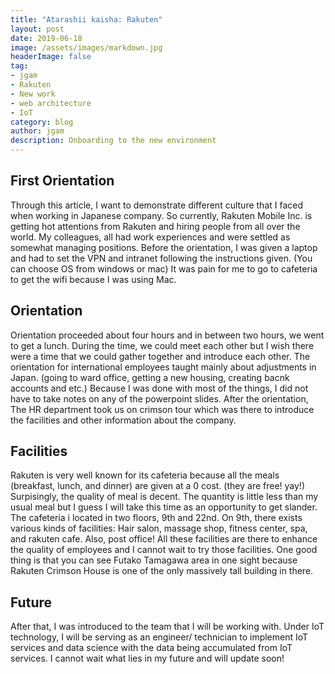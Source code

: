 ```yaml
---
title: "Atarashii kaisha: Rakuten"
layout: post
date: 2019-06-18
image: /assets/images/markdown.jpg
headerImage: false
tag:
- jgam
- Rakuten
- New work
- web architecture
- IoT
category: blog
author: jgam
description: Onboarding to the new environment
---
```


## First Orientation

Through this article, I want to demonstrate different culture that I faced when working in Japanese company. So currently, Rakuten Mobile Inc. is getting hot attentions from Rakuten and hiring people from all over the world. My colleagues, all had work experiences and were settled as somewhat managing positions. Before the orientation, I was given a laptop and had to set the VPN and intranet following the instructions given. (You can choose OS from windows or mac) It was pain for me to go to cafeteria to get the wifi because I was using Mac.

## Orientation

Orientation proceeded about four hours and in between two hours, we went to get a lunch. During the time, we could meet each other but I wish there were a time that we could gather together and introduce each other. The orientation for international employees taught mainly about adjustments in Japan. (going to ward office, getting a new housing, creating bacnk accounts and etc.) Because I was done with most of the things, I did not have to take notes on any of the powerpoint slides. After the orientation, The HR department took us on crimson tour which was there to introduce the facilities and other information about the company.

## Facilities

Rakuten is very well known for its cafeteria because all the meals (breakfast, lunch, and dinner) are given at a 0 cost. (they are free! yay!) Surpisingly, the quality of meal is decent. The quantity is little less than my usual meal but I guess I will take this time as an opportunity to get slander. The cafeteria i located in two floors, 9th and 22nd. On 9th, there exists various kinds of facilities: Hair salon, massage shop, fitness center, spa, and rakuten cafe. Also, post office! All these facilities are there to enhance the quality of employees and I cannot wait to try those facilities. One good thing is that you can see Futako Tamagawa area in one sight because Rakuten Crimson House is one of the only massively tall building in there.

## Future

After that, I was introduced to the team that I will be working with. Under IoT technology, I will be serving as an engineer/ technician to implement IoT services and data science with the data being accumulated from IoT services. I cannot wait what lies in my future and will update soon!